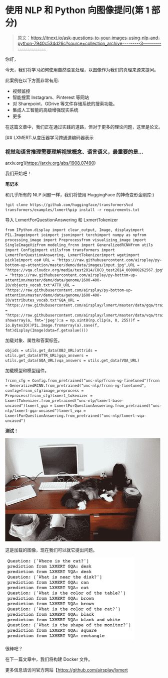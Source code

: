# 使用 NLP 和 Python 向图像提问(第 1 部分)

> 原文：<https://itnext.io/ask-questions-to-your-images-using-nlp-and-python-7940c534d26c?source=collection_archive---------3----------------------->

你好，

今天，我们将学习如何使用自然语言处理，以图像作为我们的真理来源来提问。

此案例在以下方面非常有用:

*   视频监控
*   智能搜索 Instagram、Pinterest 等网站
*   对 Sharepoint、GDrive 等文件存储系统的搜索功能。
*   集成人工智能的高级增强现实系统
*   更多

在这篇文章中，我们正在通过实践的道路，但对于更多的理论问题，这里是论文。

 [## LXMERT:从变压器学习跨通道编码器表示

### 视觉和语言推理需要理解视觉概念、语言语义，最重要的是…

arxiv.org](https://arxiv.org/abs/1908.07490) 

我们开始吧！

**笔记本**

和几乎所有的 NLP 问题一样，我们将使用 HuggingFace 的神奇变形金刚库:)

```
!git clone https://github.com/huggingface/transformers%cd transformers/examples/lxmert%pip install -r requirements.txt
```

导入 LxmertForQuestionAnswering 和 LxmertTokenizer

```
from IPython.display import clear_output, Image, displayimport PIL.Imageimport ioimport jsonimport torchimport numpy as npfrom processing_image import Preprocessfrom visualizing_image import SingleImageVizfrom modeling_frcnn import GeneralizedRCNNfrom utils import Configimport utilsfrom transformers import LxmertForQuestionAnswering, LxmertTokenizerimport wgetimport pickleimport os# URL = "https://raw.githubusercontent.com/airsplay/py-bottom-up-attention/master/demo/data/images/input.jpg",URL = "https://vqa.cloudcv.org/media/test2014/COCO_test2014_000000262567.jpg"OBJ_URL = "https://raw.githubusercontent.com/airsplay/py-bottom-up-attention/master/demo/data/genome/1600-400-20/objects_vocab.txt"ATTR_URL = "https://raw.githubusercontent.com/airsplay/py-bottom-up-attention/master/demo/data/genome/1600-400-20/attributes_vocab.txt"GQA_URL = "https://raw.githubusercontent.com/airsplay/lxmert/master/data/gqa/trainval_label2ans.json"VQA_URL = "https://raw.githubusercontent.com/airsplay/lxmert/master/data/vqa/trainval_label2ans.json"def showarray(a, fmt='jpeg'):a = np.uint8(np.clip(a, 0, 255))f = io.BytesIO()PIL.Image.fromarray(a).save(f, fmt)display(Image(data=f.getvalue()))
```

加载对象、属性和答案标签。

```
objids = utils.get_data(OBJ_URL)attrids = utils.get_data(ATTR_URL)gqa_answers = utils.get_data(GQA_URL)vqa_answers = utils.get_data(VQA_URL)
```

加载模型和模型组件。

```
frcnn_cfg = Config.from_pretrained("unc-nlp/frcnn-vg-finetuned")frcnn = GeneralizedRCNN.from_pretrained("unc-nlp/frcnn-vg-finetuned", config=frcnn_cfg)image_preprocess = Preprocess(frcnn_cfg)lxmert_tokenizer = LxmertTokenizer.from_pretrained("unc-nlp/lxmert-base-uncased")lxmert_gqa = LxmertForQuestionAnswering.from_pretrained("unc-nlp/lxmert-gqa-uncased")lxmert_vqa = LxmertForQuestionAnswering.from_pretrained("unc-nlp/lxmert-vqa-uncased")
```

**测试**！

![](img/c9cb6164265b914ddd9df28af649cd1d.png)

这是加载的图像，现在我们可以就它提出问题。

![](img/2c4cc9687288c9972c35177545010bb4.png)

很棒吧？

在下一篇文章中，我们将构建 Docker 文件。

更多信息请访问官方网站【https://github.com/airsplay/lxmert 